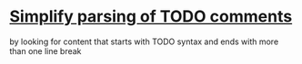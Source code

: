 # [Simplify parsing of TODO comments](#TODO:10)
by looking for content that starts with TODO syntax and ends with more than one line break

